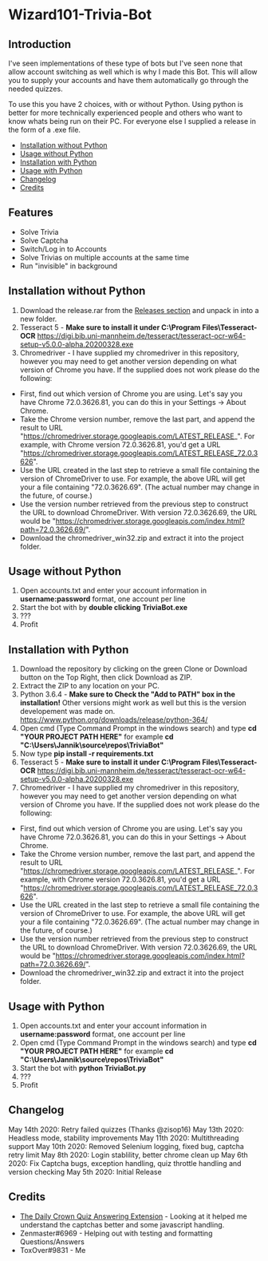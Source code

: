 # Wizard101-Trivia-Bot

## Introduction
I've seen implementations of these type of bots but I've seen none that allow account switching as well which is why I made this Bot.
This will allow you to supply your accounts and have them automatically go through the needed quizzes.

To use this you have 2 choices, with or without Python. Using python is better for more technically experienced people and others who want to know whats being run on their PC. For everyone else I supplied a release in the form of a .exe file.

- [Installation without Python](https://github.com/TempJannik/Wizard101-Trivia-Bot#installation-without-python)
- [Usage without Python](https://github.com/TempJannik/Wizard101-Trivia-Bot#usage-without-python)
- [Installation with Python](https://github.com/TempJannik/Wizard101-Trivia-Bot#installation-with-python)
- [Usage with Python](https://github.com/TempJannik/Wizard101-Trivia-Bot#installation-with-python)
- [Changelog](https://github.com/TempJannik/Wizard101-Trivia-Bot#changelog)
- [Credits](https://github.com/TempJannik/Wizard101-Trivia-Bot#credits)

## Features
- Solve Trivia
- Solve Captcha
- Switch/Log in to Accounts
- Solve Trivias on multiple accounts at the same time
- Run "invisible" in background

## Installation without Python
1. Download the release.rar from the [Releases section](https://github.com/TempJannik/Wizard101-Trivia-Bot/releases) and unpack in into a new folder.
2. Tesseract 5 - **Make sure to install it under C:\Program Files\Tesseract-OCR** https://digi.bib.uni-mannheim.de/tesseract/tesseract-ocr-w64-setup-v5.0.0-alpha.20200328.exe
3. Chromedriver - I have supplied my chromedriver in this repository, however you may need to get another version depending on what version of Chrome you have.
If the supplied does not work please do the following:
- First, find out which version of Chrome you are using. Let's say you have Chrome 72.0.3626.81, you can do this in your Settings -> About Chrome.
- Take the Chrome version number, remove the last part, and append the result to URL "https://chromedriver.storage.googleapis.com/LATEST_RELEASE_". For example, with Chrome version 72.0.3626.81, you'd get a URL "https://chromedriver.storage.googleapis.com/LATEST_RELEASE_72.0.3626".
- Use the URL created in the last step to retrieve a small file containing the version of ChromeDriver to use. For example, the above URL will get your a file containing "72.0.3626.69". (The actual number may change in the future, of course.)
- Use the version number retrieved from the previous step to construct the URL to download ChromeDriver. With version 72.0.3626.69, the URL would be "https://chromedriver.storage.googleapis.com/index.html?path=72.0.3626.69/".
- Download the chromedriver_win32.zip and extract it into the project folder.

## Usage without Python
1. Open accounts.txt and enter your account information in **username:password** format, one account per line
2. Start the bot with by **double clicking TriviaBot.exe**
3. ???
4. Profit

## Installation with Python
1. Download the repository by clicking on the green Clone or Download button on the Top Right, then click Download as ZIP.
2. Extract the ZIP to any location on your PC.
3. Python 3.6.4 - **Make sure to Check the "Add to PATH" box in the installation!** Other versions might work as well but this is the version developement was made on. https://www.python.org/downloads/release/python-364/
4. Open cmd (Type Command Prompt in the windows search) and type **cd "YOUR PROJECT PATH HERE"** for example **cd "C:\Users\Jannik\source\repos\TriviaBot"**
5. Now type **pip install -r requirements.txt**
6. Tesseract 5 - **Make sure to install it under C:\Program Files\Tesseract-OCR** https://digi.bib.uni-mannheim.de/tesseract/tesseract-ocr-w64-setup-v5.0.0-alpha.20200328.exe
7. Chromedriver - I have supplied my chromedriver in this repository, however you may need to get another version depending on what version of Chrome you have.
If the supplied does not work please do the following:
- First, find out which version of Chrome you are using. Let's say you have Chrome 72.0.3626.81, you can do this in your Settings -> About Chrome.
- Take the Chrome version number, remove the last part, and append the result to URL "https://chromedriver.storage.googleapis.com/LATEST_RELEASE_". For example, with Chrome version 72.0.3626.81, you'd get a URL "https://chromedriver.storage.googleapis.com/LATEST_RELEASE_72.0.3626".
- Use the URL created in the last step to retrieve a small file containing the version of ChromeDriver to use. For example, the above URL will get your a file containing "72.0.3626.69". (The actual number may change in the future, of course.)
- Use the version number retrieved from the previous step to construct the URL to download ChromeDriver. With version 72.0.3626.69, the URL would be "https://chromedriver.storage.googleapis.com/index.html?path=72.0.3626.69/".
- Download the chromedriver_win32.zip and extract it into the project folder.

## Usage with Python
1. Open accounts.txt and enter your account information in **username:password** format, one account per line
2. Open cmd (Type Command Prompt in the windows search) and type **cd "YOUR PROJECT PATH HERE"** for example **cd "C:\Users\Jannik\source\repos\TriviaBot"**
3. Start the bot with **python TriviaBot.py**
4. ???
5. Profit

## Changelog
May 14th 2020: Retry failed quizzes (Thanks @zisop16)
May 13th 2020: Headless mode, stability improvements
May 11th 2020: Multithreading support
May 10th 2020: Removed Selenium logging, fixed bug, captcha retry limit
May 8th 2020: Login stablility, better chrome clean up
May 6th 2020: Fix Captcha bugs, exception handling, quiz throttle handling and version checking
May 5th 2020: Initial Release

## Credits
- [The Daily Crown Quiz Answering Extension](https://chrome.google.com/webstore/detail/daily-crown-quiz-answerin/aihenldiapgpgknjngnabfnjdjjffljp) - Looking at it helped me understand the captchas better and some javascript handling.
- Zenmaster#6969 - Helping out with testing and formatting Questions/Answers
- ToxOver#9831 - Me
